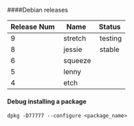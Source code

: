 ####Debian releases

Release Num | Name | Status
------------ | ------------- | ----
9 | stretch | testing
8 | jessie | stable
6 | squeeze | 
5 | lenny | 
4 | etch | 


#### Debug installing a package

```
dpkg -D77777 --configure <package_name>
```


